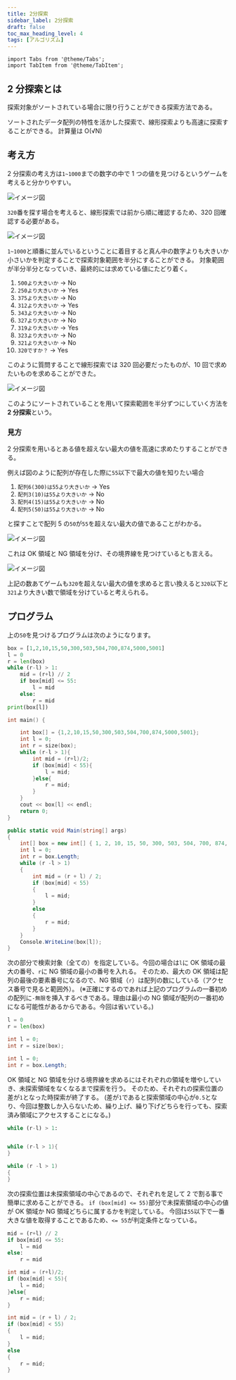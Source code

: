 ```yaml
---
title: 2分探索
sidebar_label: 2分探索
draft: false
toc_max_heading_level: 4
tags: [アルゴリズム]
---
```


```mdx-code-block
import Tabs from '@theme/Tabs';
import TabItem from '@theme/TabItem';
```

## 2 分探索とは

探索対象がソートされている場合に限り行うことができる探索方法である。

ソートされたデータ配列の特性を活かした探索で、線形探索よりも高速に探索することができる。
計算量は O(√N)

## 考え方

2 分探索の考え方は`1~1000`までの数字の中で 1 つの値を見つけるというゲームを考えると分かりやすい。

![イメージ図](/img/svg/Algorithm/binary-search/binary-1.drawio.svg "1-1000の配列")

`320`番を探す場合を考えると、線形探索では前から順に確認するため、320 回確認する必要がある。

![イメージ図](/img/svg/Algorithm/binary-search/binary-2.drawio.svg "線形探索の例")

`1~1000`と順番に並んでいるということに着目すると真ん中の数字よりも大きいか小さいかを判定することで探索対象範囲を半分にすることができる。
対象範囲が半分半分となっていき、最終的には求めている値にたどり着く。

1. `500より大きいか` $\rightarrow$ No
1. `250より大きいか` $\rightarrow$ Yes
1. `375より大きいか` $\rightarrow$ No
1. `312より大きいか` $\rightarrow$ Yes
1. `343より大きいか` $\rightarrow$ No
1. `327より大きいか` $\rightarrow$ No
1. `319より大きいか` $\rightarrow$ Yes
1. `323より大きいか` $\rightarrow$ No
1. `321より大きいか` $\rightarrow$ No
1. `320ですか？` $\rightarrow$ Yes

このように質問することで線形探索では 320 回必要だったものが、10 回で求めたいものを求めることができた。

![イメージ図](/img/svg/Algorithm/binary-search/binary-3.drawio.svg "2分探索の例")

このようにソートされていることを用いて探索範囲を半分ずつにしていく方法を**2 分探索**という。

### 見方

2 分探索を用いるとある値を超えない最大の値を高速に求めたりすることができる。

例えば図のように配列が存在した際に`55`以下で最大の値を知りたい場合

1. `配列6(300)は55より大きいか` $\rightarrow$ Yes
1. `配列3(10)は55より大きいか` $\rightarrow$ No
1. `配列4(15)は55より大きいか` $\rightarrow$ No
1. `配列5(50)は55より大きいか` $\rightarrow$ No

と探すことで配列 5 の`50`が`55`を超えない最大の値であることがわかる。

![イメージ図](/img/svg/Algorithm/binary-search/binary-4.drawio.svg "配列")

これは OK 領域と NG 領域を分け、その境界線を見つけているとも言える。

![イメージ図](/img/svg/Algorithm/binary-search/binary-5.drawio.svg "2分探索の見方")

上記の数あてゲームも`320`を超えない最大の値を求めると言い換えると`320`以下と`321`より大きい数で領域を分けていると考えられる。

## プログラム

上の`50`を見つけるプログラムは次のようになります。

<Tabs groupId="code">
  <TabItem value="python" label="Python" default>

```python title="binary-search.py"
box = [1,2,10,15,50,300,503,504,700,874,5000,5001]
l = 0
r = len(box)
while (r-l) > 1:
    mid = (r+l) // 2
    if box[mid] <= 55:
        l = mid
    else:
        r = mid
print(box[l])
```

  </TabItem>
  <TabItem value="C++" label="C++">

```cpp title="binary-search.cpp"
int main() {

    int box[] = {1,2,10,15,50,300,503,504,700,874,5000,5001};
    int l = 0;
    int r = size(box);
    while (r-l > 1){
        int mid = (r+l)/2;
        if (box[mid] < 55){
            l = mid;
        }else{
            r = mid;
        }
    }
    cout << box[l] << endl;
    return 0;
}
```

  </TabItem>
  <TabItem value="C#" label="C#">

```csharp title="binary-search.cs"
public static void Main(string[] args)
{
    int[] box = new int[] { 1, 2, 10, 15, 50, 300, 503, 504, 700, 874, 5000, 5001 };
    int l = 0;
    int r = box.Length;
    while (r -l > 1)
    {
        int mid = (r + l) / 2;
        if (box[mid] < 55)
        {
            l = mid;
        }
        else
        {
            r = mid;
        }
    }
    Console.WriteLine(box[l]);
}
```

  </TabItem>
</Tabs>

次の部分で検索対象（全ての）を指定している。今回の場合は`l`に OK 領域の最大の番号、`r`に NG 領域の最小の番号を入れる。
そのため、最大の OK 領域は配列の最後の要素番号になるので、NG 領域（`r`）は配列の数にしている（アクセス番号で見ると範囲外）。
(※正確にするのであれば上記のプログラムの一番初めの配列に`-無限`を挿入するべきである。理由は最小の NG 領域が配列の一番初めになる可能性があるからである。今回は省いている。)

<Tabs groupId="code">
  <TabItem value="python" label="Python" default>

```python
l = 0
r = len(box)
```

  </TabItem>
  <TabItem value="C++" label="C++">

```cpp
int l = 0;
int r = size(box);
```

  </TabItem>
  <TabItem value="C#" label="C#">

```csharp
int l = 0;
int r = box.Length;
```

  </TabItem>
</Tabs>

OK 領域と NG 領域を分ける境界線を求めるにはそれぞれの領域を増やしていき、未探索領域をなくなるまで探索を行う。
そのため、それぞれの探索位置の差が`1`となった時探索が終了する。
(差が`1`であると探索領域の中心が`0.5`となり、今回は整数しか入らないため、繰り上げ、繰り下げどちらを行っても、探索済み領域にアクセスすることになる。)

<Tabs groupId="code">
  <TabItem value="python" label="Python" default>

```python
while (r-l) > 1:
```

  </TabItem>
  <TabItem value="C++" label="C++">

```cpp

while (r-l > 1){
}
```

  </TabItem>
  <TabItem value="C#" label="C#">

```csharp
while (r -l > 1)
{
}
```

  </TabItem>
</Tabs>

次の探索位置は未探索領域の中心であるので、それぞれを足して 2 で割る事で簡単に求めることができる。
`if (box[mid] <= 55)`部分で未探索領域の中心の値が OK 領域か NG 領域どちらに属するかを判定している。
今回は`55`以下で一番大きな値を取得することであるため、`<= 55`が判定条件となっている。

<Tabs groupId="code">
  <TabItem value="python" label="Python" default>

```python
mid = (r+l) // 2
if box[mid] <= 55:
    l = mid
else:
    r = mid
```

  </TabItem>
  <TabItem value="C++" label="C++">

```cpp
int mid = (r+l)/2;
if (box[mid] < 55){
    l = mid;
}else{
    r = mid;
}
```

  </TabItem>
  <TabItem value="C#" label="C#">

```csharp
int mid = (r + l) / 2;
if (box[mid] < 55)
{
    l = mid;
}
else
{
    r = mid;
}
```

  </TabItem>
</Tabs>
